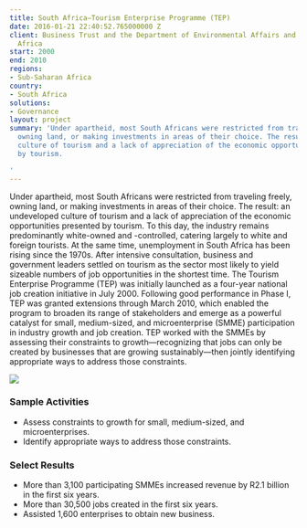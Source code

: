```yaml
---
title: South Africa—Tourism Enterprise Programme (TEP)
date: 2016-01-21 22:40:52.765000000 Z
client: Business Trust and the Department of Environmental Affairs and Tourism South
  Africa
start: 2000
end: 2010
regions:
- Sub-Saharan Africa
country:
- South Africa
solutions:
- Governance
layout: project
summary: 'Under apartheid, most South Africans were restricted from traveling freely,
  owning land, or making investments in areas of their choice. The result: an undeveloped
  culture of tourism and a lack of appreciation of the economic opportunities presented
  by tourism.

'
---
```


Under apartheid, most South Africans were restricted from traveling freely, owning land, or making investments in areas of their choice. The result: an undeveloped culture of tourism and a lack of appreciation of the economic opportunities presented by tourism. To this day, the industry remains predominantly white-owned and -controlled, catering largely to white and foreign tourists. At the same time, unemployment in South Africa has been rising since the 1970s. After intensive consultation, business and government leaders settled on tourism as the sector most likely to yield sizeable numbers of job opportunities in the shortest time. The Tourism Enterprise Programme (TEP) was initially launched as a four-year national job creation initiative in July 2000. Following good performance in Phase I, TEP was granted extensions through March 2010, which enabled the program to broaden its range of stakeholders and emerge as a powerful catalyst for small, medium-sized, and microenterprise (SMME) participation in industry growth and job creation. TEP worked with the SMMEs by assessing their constraints to growth—recognizing that jobs can only be created by businesses that are growing sustainably—then jointly identifying appropriate ways to address those constraints.

![][1]

###  Sample Activities

* Assess constraints to growth for small, medium-sized, and microenterprises.
* Identify appropriate ways to address those constraints.

###  Select Results

* More than 3,100 participating SMMEs increased revenue by R2.1 billion in the first six years.
* More than 30,500 jobs created in the first six years.
* Assisted 1,600 enterprises to obtain new business.

[1]: /assets/images/projects/joburgone.jpg
